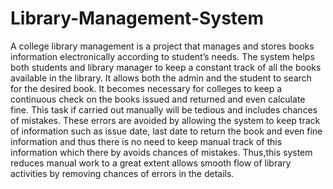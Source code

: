# Library-Management-System
A college library management is a project that manages and stores books information electronically according to student’s needs. 
The system helps both students and library manager to keep a constant track of all the books available in the library. 
It allows both the admin and the student to search for the desired book. 
It becomes necessary for colleges to keep a continuous check on the books issued and returned and even calculate fine.
This task if carried out manually will be tedious and includes chances of mistakes. These errors are avoided by allowing the system to keep track of information such as issue date, last date to return the book and even fine information and thus there is no need to keep manual track of this information which there by avoids chances of mistakes.
Thus,this system reduces manual work to a great extent allows smooth flow of library activities by removing chances of errors in the details.
